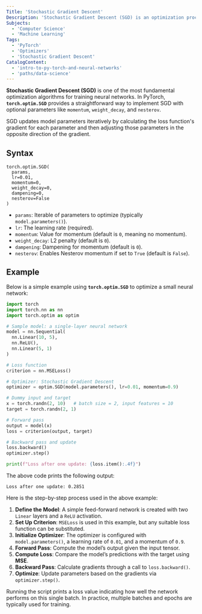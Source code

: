 ```yaml
---
Title: 'Stochastic Gradient Descent'
Description: 'Stochastic Gradient Descent (SGD) is an optimization procedure commonly used to train neural networks in PyTorch.'
Subjects:
  - 'Computer Science'
  - 'Machine Learning'
Tags:
  - 'PyTorch'
  - 'Optimizers'
  - 'Stochastic Gradient Descent'
CatalogContent:
  - 'intro-to-py-torch-and-neural-networks'
  - 'paths/data-science'
---
```


**Stochastic Gradient Descent (SGD)** is one of the most fundamental optimization algorithms for training neural networks. In PyTorch, **`torch.optim.SGD`** provides a straightforward way to implement SGD with optional parameters like `momentum`, `weight_decay`, and `nesterov`.

SGD updates model parameters iteratively by calculating the loss function's gradient for each parameter and then adjusting those parameters in the opposite direction of the gradient.

## Syntax

```pseudo
torch.optim.SGD(
  params,
  lr=0.01,
  momentum=0,
  weight_decay=0,
  dampening=0,
  nesterov=False
)
```

- `params`: Iterable of parameters to optimize (typically `model.parameters()`).
- `lr`: The learning rate (required).
- `momentum`: Value for momentum (default is `0`, meaning no momentum).
- `weight_decay`: L2 penalty (default is `0`).
- `dampening`: Dampening for momentum (default is `0`).
- `nesterov`: Enables Nesterov momentum if set to `True` (default is `False`).

## Example

Below is a simple example using **`torch.optim.SGD`** to optimize a small neural network:

```py
import torch
import torch.nn as nn
import torch.optim as optim

# Sample model: a single-layer neural network
model = nn.Sequential(
  nn.Linear(10, 5),
  nn.ReLU(),
  nn.Linear(5, 1)
)

# Loss function
criterion = nn.MSELoss()

# Optimizer: Stochastic Gradient Descent
optimizer = optim.SGD(model.parameters(), lr=0.01, momentum=0.9)

# Dummy input and target
x = torch.randn(2, 10)   # batch size = 2, input features = 10
target = torch.randn(2, 1)

# Forward pass
output = model(x)
loss = criterion(output, target)

# Backward pass and update
loss.backward()
optimizer.step()

print(f"Loss after one update: {loss.item():.4f}")
```

The above code prints the following output:

```shell
Loss after one update: 0.2851
```

Here is the step-by-step process used in the above example:

1. **Define the Model**: A simple feed-forward network is created with two `Linear` layers and a `ReLU` activation.
2. **Set Up Criterion**: `MSELoss` is used in this example, but any suitable loss function can be substituted.
3. **Initialize Optimizer**: The optimizer is configured with `model.parameters()`, a learning rate of `0.01`, and a momentum of `0.9`.
4. **Forward Pass**: Compute the model’s output given the input tensor.
5. **Compute Loss**: Compare the model’s predictions with the target using **MSE**.
6. **Backward Pass**: Calculate gradients through a call to `loss.backward()`.
7. **Optimize**: Update parameters based on the gradients via `optimizer.step()`.

Running the script prints a loss value indicating how well the network performs on this single batch. In practice, multiple batches and epochs are typically used for training.
